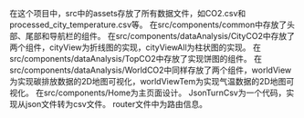 在这个项目中，src中的assets存放了所有数据文件，如CO2.csv和processed_city_temperature.csv等。
在src/components/common中存放了头部、尾部和导航栏的组件。
在src/components/dataAnalysis/CityCO2中存放了两个组件，cityView为折线图的实现，cityViewAll为柱状图的实现。
在src/components/dataAnalysis/TopCO2中存放了实现饼图的组件。
在src/components/dataAnalysis/WorldCO2中同样存放了两个组件，worldView为实现碳排放数据的2D地图可视化，worldViewTem为实现气温数据的2D地图可视化。
在src/components/Home为主页面设计。
JsonTurnCsv为一个代码，实现从json文件转为csv文件。
router文件中为路由信息。
